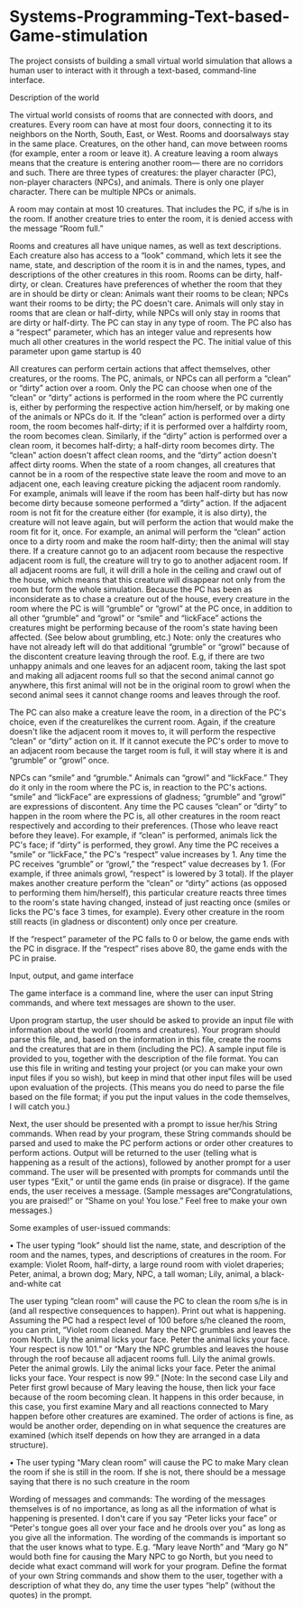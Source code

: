 # Systems-Programming-Text-based-Game-stimulation
The project consists of building a small virtual world simulation that allows a human user to interact with it through a text-based, command-line interface.

Description of the world

The virtual world consists of rooms that are connected with doors, and creatures. Every room can have at most four doors, connecting it to its neighbors on 
the North, South, East, or West. Rooms and doorsalways stay in the same place. Creatures, on the other hand, can move between rooms (for example, enter
a room or leave it). A creature leaving a room always means that the creature is entering another room— there are no corridors and such. There are three 
types of creatures: the player character (PC), non-player characters (NPCs), and animals. There is only one player character. There can be multiple NPCs or
animals.

A room may contain at most 10 creatures. That includes the PC, if s/he is in the room. If another creature tries to enter the room, it is denied access 
with the message “Room full.” 

Rooms and creatures all have unique names, as well as text descriptions. Each creature also has access to a “look” command, which lets it see the name, 
state, and description of the room it is in and the names, types, and descriptions of the other creatures in this room. Rooms can be dirty, half-dirty, 
or clean. Creatures have preferences of whether the room that they are in should be dirty or clean: Animals want their rooms to be clean; NPCs want their
rooms to be dirty; the PC doesn't care. Animals will only stay in rooms that are clean or half-dirty, while NPCs will only stay in rooms that are dirty 
or half-dirty. The PC can stay in any type of room. The PC also has a “respect” parameter, which has an integer value and represents how much all other
creatures in the world respect the PC. The initial value of this parameter upon game startup is 40

All creatures can perform certain actions that affect themselves, other creatures, or the rooms. The PC, animals, or NPCs can all perform a “clean” or 
“dirty” action over a room. Only the PC can choose when one of the “clean” or “dirty” actions is performed in the room where the PC currently is, either by
performing the respective action him/herself, or by making one of the animals or NPCs do it. If the “clean” action is performed over a dirty room, the room
becomes half-dirty; if it is performed over a halfdirty room, the room becomes clean. Similarly, if the “dirty” action is performed over a clean room, it
becomes half-dirty; a half-dirty room becomes dirty. The “clean” action doesn't affect clean rooms, and the “dirty” action doesn't affect dirty rooms. When
the state of a room changes, all creatures that cannot be in a room of the respective state leave the room and move to an adjacent one, each leaving creature
picking the adjacent room randomly. For example, animals will leave if the room has been half-dirty but has now become dirty because someone performed a 
“dirty” action. If the adjacent room is not fit for the creature either (for example, it is also dirty), the creature will not leave again, but will perform 
the action that would make the room fit for it, once. For example, an animal will perform the “clean” action once to a dirty room and make the room half-dirty;
then the animal will stay there. If a creature cannot go to an adjacent room because the respective adjacent room is full, the creature will try to go to another
adjacent room. If all adjacent rooms are full, it will drill a hole in the ceiling and crawl out of the house, which means that this creature will disappear not
only from the room but form the whole simulation. Because the PC has been as inconsiderate as to chase a creature out of the house, every creature in the room where
the PC is will “grumble” or “growl” at the PC once, in addition to all other “grumble” and “growl” or “smile” and “lickFace” actions the creatures might be 
performing because of the room's state having been affected. (See below about grumbling, etc.) Note: only the creatures who have not already left will do that 
additional “grumble” or “growl” because of the discontent creature leaving through the roof. E.g, if there are two unhappy animals and one leaves for an adjacent
room, taking the last spot and making all adjacent rooms full so that the second animal cannot go anywhere, this first animal will not be in the
original room to growl when the second animal sees it cannot change rooms and leaves through the roof.

The PC can also make a creature leave the room, in a direction of the PC's choice, even if the creaturelikes the current room. Again, if the creature doesn't 
like the adjacent room it moves to, it will perform the respective “clean” or “dirty” action on it. If it cannot execute the PC's order to move to an adjacent
room because the target room is full, it will stay where it is and “grumble” or “growl” once.

NPCs can “smile” and “grumble.” Animals can “growl” and “lickFace.” They do it only in the room where the PC is, in reaction to the PC's actions. “smile” and 
“lickFace” are expressions of gladness; “grumble” and “growl” are expressions of discontent. Any time the PC causes “clean” or “dirty” to happen in the room 
where the PC is, all other creatures in the room react respectively and according to their preferences. (Those who leave react before they leave). For example,
if “clean” is performed, animals lick the PC's face; if “dirty” is performed, they growl. Any time the PC receives a “smile” or “lickFace,” the PC's “respect” 
value increases by 1. Any time the PC receives “grumble” or “growl,” the “respect” value decreases by 1. (For example, if three animals growl, “respect” is 
lowered by 3 total). If the player makes another creature perform the “clean” or “dirty” actions (as opposed to performing them him/herself), this particular 
creature reacts three times to the room's state having changed, instead of just reacting once (smiles or licks the PC's face 3 times, for example). Every other 
creature in the room still reacts (in gladness or discontent) only once per creature.

If the “respect” parameter of the PC falls to 0 or below, the game ends with the PC in disgrace. If the
“respect” rises above 80, the game ends with the PC in praise.

Input, output, and game interface

The game interface is a command line, where the user can input String commands, and where text messages are shown to the user. 

Upon program startup, the user should be asked to provide an input file with information about the world (rooms and creatures). Your program should parse this 
file, and, based on the information in this file, create the rooms and the creatures that are in them (including the PC). A sample input file is provided to you,
together with the description of the file format. You can use this file in writing and testing your project (or you can make your own input files if you so wish), 
but keep in mind that other input files will
be used upon evaluation of the projects. (This means you do need to parse the file based on the file
format; if you put the input values in the code themselves, I will catch you.)

Next, the user should be presented with a prompt to issue her/his String commands. When read by your
program, these String commands should be parsed and used to make the PC perform actions or order
other creatures to perform actions. Output will be returned to the user (telling what is happening as a
result of the actions), followed by another prompt for a user command. The user will be presented with
prompts for commands until the user types “Exit,” or until the game ends (in praise or disgrace). If the
game ends, the user receives a message. (Sample messages are“Congratulations, you are praised!” or
“Shame on you! You lose.” Feel free to make your own messages.)

Some examples of user-issued commands:

• The user typing “look” should list the name, state, and description of the room and the names,
types, and descriptions of creatures in the room.
For example: Violet Room, half-dirty, a large round room with violet draperies; Peter,
animal, a brown dog; Mary, NPC, a tall woman; Lily, animal, a black-and-white cat

The user typing “clean room” will cause the PC to clean the room s/he is in (and all respective
consequences to happen). Print out what is happening. Assuming the PC had a respect level of
100 before s/he cleaned the room, you can print, “Violet room cleaned. Mary the NPC grumbles
and leaves the room North. Lily the animal licks your face. Peter the animal licks your face. Your
respect is now 101.” or “Mary the NPC grumbles and leaves the house through the roof because
all adjacent rooms full. Lily the animal growls. Peter the animal growls. Lily the animal licks
your face. Peter the animal licks your face. Your respect is now 99.” [Note: In the second case
Lily and Peter first growl because of Mary leaving the house, then lick your face because of the
room becoming clean. It happens in this order because, in this case, you first examine Mary and
all reactions connected to Mary happen before other creatures are examined. The order of actions
is fine, as would be another order, depending on in what sequence the creatures are examined
(which itself depends on how they are arranged in a data structure).

• The user typing “Mary clean room” will cause the PC to make Mary clean the room if she is still
in the room. If she is not, there should be a message saying that there is no such creature in the
room

Wording of messages and commands: The wording of the messages themselves is of no importance, as
long as all the information of what is happening is presented. I don't care if you say “Peter licks your
face” or “Peter's tongue goes all over your face and he drools over you” as long as you give all the
information. The wording of the commands is important so that the user knows what to type. E.g. “Mary
leave North” and “Mary go N” would both fine for causing the Mary NPC to go North, but you need to
decide what exact command will work for your program. Define the format of your own String
commands and show them to the user, together with a description of what they do, any time the user
types “help” (without the quotes) in the prompt.
